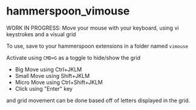 # hammerspoon_vimouse
WORK IN PROGRESS: Move your mouse with your keyboard, using vi keystrokes and a visual grid

To use, save to your hammerspoon extensions in a folder named `vimouse`

Activate using `CMD+G` as a toggle to hide/show the grid

- Big Move using Ctrl+JKLM
- Small Move using Shift+JKLM
- Micro Move using Ctrl+Shift+JKLM
- Click using "Enter" key

and grid movement can be done based off of letters displayed in the grid.
